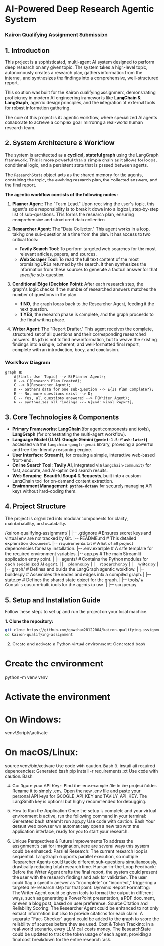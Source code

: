 # AI-Powered Deep Research Agentic System
### Kairon Qualifying Assignment Submission

## 1. Introduction

This project is a sophisticated, multi-agent AI system designed to perform deep research on any given topic. The system takes a high-level topic, autonomously creates a research plan, gathers information from the internet, and synthesizes the findings into a comprehensive, well-structured report.

This solution was built for the Kairon qualifying assignment, demonstrating proficiency in modern AI engineering frameworks like **LangChain & LangGraph**, agentic design principles, and the integration of external tools for robust information gathering.

The core of this project is its agentic workflow, where specialized AI agents collaborate to achieve a complex goal, mirroring a real-world human research team.

## 2. System Architecture & Workflow

The system is architected as a **cyclical, stateful graph** using the LangGraph framework. This is more powerful than a simple chain as it allows for loops, conditional logic, and a persistent state that is passed between agents.

The `ResearchState` object acts as the shared memory for the agents, containing the topic, the evolving research plan, the collected answers, and the final report.

**The agentic workflow consists of the following nodes:**

1.  **Planner Agent**: The "Team Lead." Upon receiving the user's topic, this agent's sole responsibility is to break it down into a logical, step-by-step list of sub-questions. This forms the research plan, ensuring comprehensive and structured data collection.

2.  **Researcher Agent**: The "Data Collector." This agent works in a loop, taking one sub-question at a time from the plan. It has access to two critical tools:
    -   **Tavily Search Tool**: To perform targeted web searches for the most relevant articles, papers, and sources.
    -   **Web Scraper Tool**: To read the full text content of the most promising URLs returned by the search.
    It then synthesizes the information from these sources to generate a factual answer for that *specific* sub-question.

3.  **Conditional Edge (Decision Point)**: After each research step, the graph's logic checks if the number of researched answers matches the number of questions in the plan.
    -   **If NO**, the graph loops back to the Researcher Agent, feeding it the next question.
    -   **If YES**, the research phase is complete, and the graph proceeds to the final writing phase.

4.  **Writer Agent**: The "Report Drafter." This agent receives the complete, structured set of all questions and their corresponding researched answers. Its job is not to find new information, but to weave the existing findings into a single, coherent, and well-formatted final report, complete with an introduction, body, and conclusion.

### Workflow Diagram

```mermaid
graph TD
    A[Start: User Topic] --> B(Planner Agent);
    B --> C{Research Plan Created};
    C --> D(Researcher Agent);
    D -- Gathers data for one sub-question --> E{Is Plan Complete?};
    E -- No, more questions exist --> D;
    E -- Yes, all questions answered --> F(Writer Agent);
    F -- Synthesizes all findings --> G[End: Final Report];
```

## 3. Core Technologies & Components

- **Primary Frameworks**: **LangChain** (for agent components and tools), **LangGraph** (for orchestrating the multi-agent workflow).
- **Language Model (LLM)**: **Google Gemini (`gemini-1.5-flash-latest`)** accessed via the `langchain-google-genai` library, providing a powerful and free-tier-friendly reasoning engine.
- **User Interface**: **Streamlit**, for creating a simple, interactive web-based front-end.
- **Online Search Tool**: **Tavily AI**, integrated via `langchain-community` for fast, accurate, and AI-optimized search results.
- **Web Scraping**: **BeautifulSoup4** & **Requests**, built into a custom LangChain tool for on-demand content extraction.
- **Environment Management**: **`python-dotenv`** for securely managing API keys without hard-coding them.

## 4. Project Structure

The project is organized into modular components for clarity, maintainability, and scalability.

/kairon-qualifying-assignment/
|
|-- .gitignore # Ensures secret keys and virtual env are not tracked by Git.
|-- README.md # This detailed explanation document.
|-- requirements.txt # A list of all project dependencies for easy installation.
|-- .env.example # A safe template for the required environment variables.
|-- app.py # The main Streamlit application entry point.
|
|-- agents/ # Contains the Python modules for each specialized AI agent.
| |-- planner.py
| |-- researcher.py
| |-- writer.py
|
|-- graph/ # Defines and builds the LangGraph agentic workflow.
| |-- builder.py # Assembles the nodes and edges into a compiled graph.
| |-- state.py # Defines the shared state object for the graph.
|
|-- tools/ # Contains custom-built tools for the agents to use.
| |-- scraper.py


## 5. Setup and Installation Guide

Follow these steps to set up and run the project on your local machine.

**1. Clone the repository:**
```bash
git clone https://github.com/gowtham28122004/kairon-qualifying-assignment.git
cd kairon-qualifying-assignment
```
2. Create and activate a Python virtual environment:
Generated bash
# Create the environment
python -m venv venv

# Activate the environment
# On Windows:
venv\Scripts\activate
# On macOS/Linux:
source venv/bin/activate
Use code with caution.
Bash
3. Install all required dependencies:
Generated bash
pip install -r requirements.txt
Use code with caution.
Bash

4. Configure your API Keys:
Find the .env.example file in the project folder.
Rename it to simply .env.
Open the new .env file and paste your personal API keys for GOOGLE_API_KEY and TAVILY_API_KEY. The LangSmith key is optional but highly recommended for debugging.

6. How to Run the Application
Once the setup is complete and your virtual environment is active, run the following command in your terminal:
Generated bash
streamlit run app.py
Use code with caution.
Bash
Your default web browser will automatically open a new tab with the application interface, ready for you to start your research.

8. Unique Perspectives & Future Improvements
To address the assignment's call for imagination, here are several ways this system could be enhanced:
Parallel Research: The current research loop is sequential. LangGraph supports parallel execution, so multiple Researcher Agents could tackle different sub-questions simultaneously, drastically reducing total research time.
Human-in-the-Loop Feedback: Before the Writer Agent drafts the final report, the system could present the user with the research findings and ask for validation. The user could flag a specific answer as "incomplete" or "incorrect," triggering a targeted re-research step for that point.
Dynamic Report Formatting: The Writer Agent could be given tools to format the output in different ways, such as generating a PowerPoint presentation, a PDF document, or even a blog post, based on user preference.
Source Citation and Reliability Scoring: The Researcher Agent could be enhanced to not only extract information but also to provide citations for each claim. A separate "Fact-Checker" agent could be added to the graph to score the reliability of sources before they are used.
Cost & Token Tracking: In a real-world scenario, every LLM call costs money. The ResearchState could be updated to track the token usage of each agent, providing a final cost breakdown for the entire research task.
